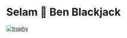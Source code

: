 #                                                        Selam 👋 Ben Blackjack 
[![trophy](https://github-profile-trophy.vercel.app/?username=ryo-ma&theme=darkhub)](https://github.com/ryo-ma/github-profile-trophy)

<!--
**Utku1114/Utku1114** is a ✨ _special_ ✨ repository because its `README.md` (this file) appears on your GitHub profile.

Here are some ideas to get you started:

- 🔭 I’m currently working on ...
- 🌱 I’m currently learning ...
- 👯 I’m looking to collaborate on ...
- 🤔 I’m looking for help with ...
- 💬 Ask me about ...
- 📫 How to reach me: ...
- 😄 Pronouns: ...
- ⚡ Fun fact: ...
-->
